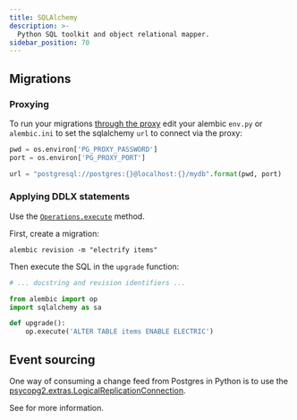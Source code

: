 ```yaml
---
title: SQLAlchemy
description: >-
  Python SQL toolkit and object relational mapper.
sidebar_position: 70
---
```


## Migrations

### Proxying

To run your migrations [through the proxy](../../usage/data-modelling/migrations.md#migrations-proxy) edit your alembic `env.py` or `alembic.ini` to set the sqlalchemy `url` to connect via the proxy:

```python
pwd = os.environ['PG_PROXY_PASSWORD']
port = os.environ['PG_PROXY_PORT']

url = "postgresql://postgres:{}@localhost:{}/mydb".format(pwd, port)
```

### Applying DDLX statements

Use the [`Operations.execute`](https://alembic.sqlalchemy.org/en/latest/ops.html#alembic.operations.Operations.execute) method.

First, create a migration:

```shell
alembic revision -m "electrify items"
```

Then execute the SQL in the `upgrade` function:

```python
# ... docstring and revision identifiers ...

from alembic import op
import sqlalchemy as sa

def upgrade():
    op.execute('ALTER TABLE items ENABLE ELECTRIC')
```

## Event sourcing

One way of consuming a change feed from Postgres in Python is to use the [psycopg2.extras.LogicalReplicationConnection](https://www.psycopg.org/docs/extras.html#psycopg2.extras.LogicalReplicationConnection).

See <DocPageLink path="integrations/event-sourcing" /> for more information.
